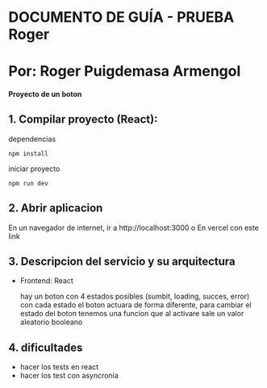 # DOCUMENTO DE GUÍA - PRUEBA Roger
# Por: Roger Puigdemasa Armengol
#### Proyecto de un boton

## 1. Compilar proyecto (React):

dependencias
```
npm install
```
iniciar proyecto
```
npm run dev
```


## 2. Abrir aplicacion

En un navegador de internet, ir a http://localhost:3000
o
En vercel con este link

## 3. Descripcion del servicio y su arquitectura

+ Frontend: React

    hay un boton con 4 estados posibles (sumbit, loading, succes, error) con cada estado el boton actuara de forma diferente, para cambiar el estado del boton tenemos una funcion que al activare sale un valor aleatorio booleano



## 4. dificultades

+ hacer los tests en react
+ hacer los test con asyncronia
